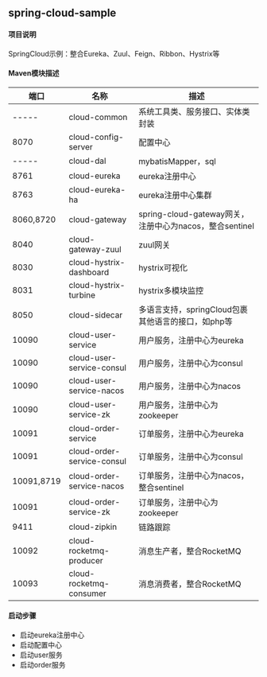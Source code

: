 ## spring-cloud-sample

#### 项目说明
SpringCloud示例：整合Eureka、Zuul、Feign、Ribbon、Hystrix等

#### Maven模块描述

| 端口 | 名称 | 描述 |
| --- | --- | --- |
| ----- | cloud-common | 系统工具类、服务接口、实体类封装 |
| 8070  | cloud-config-server | 配置中心 |
| ----- | cloud-dal | mybatisMapper，sql |
| 8761  | cloud-eureka | eureka注册中心 |
| 8763  | cloud-eureka-ha | eureka注册中心集群 |
| 8060,8720  | cloud-gateway | spring-cloud-gateway网关，注册中心为nacos，整合sentinel |
| 8040  | cloud-gateway-zuul | zuul网关 |
| 8030  | cloud-hystrix-dashboard | hystrix可视化 |
| 8031  | cloud-hystrix-turbine | hystrix多模块监控 |
| 8050  | cloud-sidecar | 多语言支持，springCloud包裹其他语言的接口，如php等 |
| 10090 | cloud-user-service | 用户服务，注册中心为eureka |
| 10090 | cloud-user-service-consul | 用户服务，注册中心为consul |
| 10090 | cloud-user-service-nacos | 用户服务，注册中心为nacos |
| 10090 | cloud-user-service-zk | 用户服务，注册中心为zookeeper |
| 10091 | cloud-order-service | 订单服务，注册中心为eureka |
| 10091 | cloud-order-service-consul | 订单服务，注册中心为consul |
| 10091,8719 | cloud-order-service-nacos | 订单服务，注册中心为nacos，整合sentinel |
| 10091 | cloud-order-service-zk | 订单服务，注册中心为zookeeper |
| 9411  | cloud-zipkin | 链路跟踪 |
| 10092  | cloud-rocketmq-producer | 消息生产者，整合RocketMQ |
| 10093  | cloud-rocketmq-consumer | 消息消费者，整合RocketMQ |

#### 启动步骤
- 启动eureka注册中心
- 启动配置中心
- 启动user服务
- 启动order服务